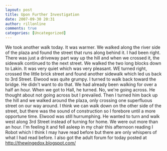 ```yaml
---
layout: post
title: Upon Further Investigation
date: 2007-09-30 20:31
author: rillonline
comments: true
categories: [Uncategorized]
---
```

We took another walk today. It was warmer. We walked along the river side of the plaza and found the street that runs along behind it. I had been right. There was just a driveway part way up the hill and when we crossed it, the sidewalk continued to the next street. We walked the two long blocks down to Lakin. It was very quiet which was very pleasant. WE turned right, crossed the little brick street and found another sidewalk which led us back to 3rd Street. Elwood was quite grumpy. I turned to walk back toward the bridge. He didn't want to do that. We had already been walking for over a half an hour. When we got to Hall, he turned. No, we're going across. He thought about not going across but I prevailed. Then I turned him back up the hill and we walked around the plaza, only crossing one superfluous street on our way around. I think we can walk down on the other side of the street, but there was the sound of construction so I forebore until a more opportune time. Elwood was still hurrumphing. He wanted to turn and walk west along 3rd Street instead of turning for home. We were out more than an hour. I'm feeling it and fell asleep in my chair this afternoon reading I Robot which I think I may have read before but there are only whispers of what I had read before. I also got the adult forum for today posted at http://thewingedox.blogspot.com/
